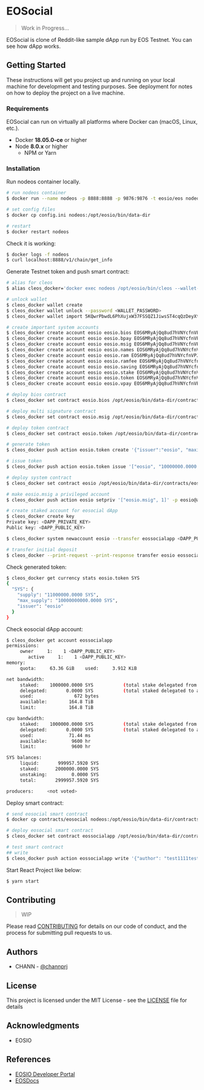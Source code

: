 # EOSocial
> Work in Progress...

EOSocial is clone of Reddit-like sample dApp run by EOS Testnet. You can see how dApp works.

## Getting Started
These instructions will get you project up and running on your local machine for development and testing purposes. See deployment for notes on how to deploy the project on a live machine.

### Requirements
EOSocial can run on virtually all platforms where Docker can (macOS, Linux, etc.).

- Docker **18.05.0-ce** or higher
- Node **8.0.x** or higher
  - NPM or Yarn

### Installation
Run nodeos container locally.

```bash
# run nodeos container
$ docker run --name nodeos -p 8888:8888 -p 9876:9876 -t eosio/eos nodeosd.sh -e --http-alias=nodeos:8888 --http-alias=127.0.0.1:8888 --http-alias=localhost:8888

# set config files
$ docker cp config.ini nodeos:/opt/eosio/bin/data-dir

# restart
$ docker restart nodeos
```

Check it is working:

```bash
$ docker logs -f nodeos
$ curl localhost:8888/v1/chain/get_info
```

Generate Testnet token and push smart contract:

```bash
# alias for cleos
$ alias cleos_docker='docker exec nodeos /opt/eosio/bin/cleos --wallet-url http://localhost:8888'

# unlock wallet
$ cleos_docker wallet create
$ cleos_docker wallet unlock --password <WALLET_PASSWORD>
$ cleos_docker wallet import 5KQwrPbwdL6PhXujxW37FSSQZ1JiwsST4cqQzDeyXtP79zkvFD3

# create important system accounts
$ cleos_docker create account eosio eosio.bios EOS6MRyAjQq8ud7hVNYcfnVPJqcVpscN5So8BhtHuGYqET5GDW5CV
$ cleos_docker create account eosio eosio.bpay EOS6MRyAjQq8ud7hVNYcfnVPJqcVpscN5So8BhtHuGYqET5GDW5CV
$ cleos_docker create account eosio eosio.msig EOS6MRyAjQq8ud7hVNYcfnVPJqcVpscN5So8BhtHuGYqET5GDW5CV
$ cleos_docker create account eosio eosio.names EOS6MRyAjQq8ud7hVNYcfnVPJqcVpscN5So8BhtHuGYqET5GDW5CV
$ cleos_docker create account eosio eosio.ram EOS6MRyAjQq8ud7hVNYcfnVPJqcVpscN5So8BhtHuGYqET5GDW5CV
$ cleos_docker create account eosio eosio.ramfee EOS6MRyAjQq8ud7hVNYcfnVPJqcVpscN5So8BhtHuGYqET5GDW5CV
$ cleos_docker create account eosio eosio.saving EOS6MRyAjQq8ud7hVNYcfnVPJqcVpscN5So8BhtHuGYqET5GDW5CV
$ cleos_docker create account eosio eosio.stake EOS6MRyAjQq8ud7hVNYcfnVPJqcVpscN5So8BhtHuGYqET5GDW5CV
$ cleos_docker create account eosio eosio.token EOS6MRyAjQq8ud7hVNYcfnVPJqcVpscN5So8BhtHuGYqET5GDW5CV
$ cleos_docker create account eosio eosio.vpay EOS6MRyAjQq8ud7hVNYcfnVPJqcVpscN5So8BhtHuGYqET5GDW5CV

# deploy bios contract
$ cleos_docker set contract eosio.bios /opt/eosio/bin/data-dir/contracts/eosio.bios -p eosio.bios

# deploy multi signature contract
$ cleos_docker set contract eosio.msig /opt/eosio/bin/data-dir/contracts/eosio.msig -p eosio.msig

# deploy token contract
$ cleos_docker set contract eosio.token /opt/eosio/bin/data-dir/contracts/eosio.token -p eosio.token

# generate token
$ cleos_docker push action eosio.token create '{"issuer":"eosio", "maximum_supply":"10000000000.0000 SYS", "can_freeze":0, "can_recall":0, "can_whitelist":0}' -p eosio.token

# issue token
$ cleos_docker push action eosio.token issue '["eosio", "10000000.0000 SYS", "first issue"]' -p eosio

# deploy system contract
$ cleos_docker set contract eosio /opt/eosio/bin/data-dir/contracts/eosio.system

# make eosio.msig a privileged account
$ cleos_docker push action eosio setpriv '["eosio.msig", 1]' -p eosio@active

# create staked account for eosocial dApp
$ cleos_docker create key
Private key: <DAPP_PRIVATE_KEY>
Public key: <DAPP_PUBLIC_KEY>

$ cleos_docker system newaccount eosio --transfer eossocialapp <DAPP_PUBLIC_KEY> --stake-net "1000000 SYS" --stake-cpu "1000000 SYS" --buy-ram "100000 SYS"

# transfer initial deposit
$ cleos_docker --print-request --print-response transfer eosio eossocialapp "1000000 SYS" "initial deposit"
```

Check generated token:

```bash
$ cleos_docker get currency stats eosio.token SYS
{
  "SYS": {
    "supply": "11000000.0000 SYS",
    "max_supply": "10000000000.0000 SYS",
    "issuer": "eosio"
  }
}
```

Check eosocial dApp account:

```bash
$ cleos_docker get account eossocialapp
permissions:
     owner     1:    1 <DAPP_PUBLIC_KEY>
        active     1:    1 <DAPP_PUBLIC_KEY>
memory:
     quota:     63.36 GiB    used:     3.912 KiB

net bandwidth:
     staked:    1000000.0000 SYS           (total stake delegated from account to self)
     delegated:       0.0000 SYS           (total staked delegated to account from others)
     used:               672 bytes
     available:        164.8 TiB
     limit:            164.8 TiB

cpu bandwidth:
     staked:    1000000.0000 SYS           (total stake delegated from account to self)
     delegated:       0.0000 SYS           (total staked delegated to account from others)
     used:             71.44 ms
     available:         9600 hr
     limit:             9600 hr

SYS balances:
     liquid:       999957.5920 SYS
     staked:      2000000.0000 SYS
     unstaking:         0.0000 SYS
     total:       2999957.5920 SYS

producers:     <not voted>
```

Deploy smart contract:

```bash
# send eosocial smart contract
$ docker cp contracts/eosocial nodeos:/opt/eosio/bin/data-dir/contracts/

# deploy eosocial smart contract
$ cleos_docker set contract eossocialapp /opt/eosio/bin/data-dir/contracts/eosocial

# test smart contract
## write
$ cleos_docker push action eossocialapp write '{"author": "test1111test", "content": "first post"}'
```

Start React Project like below:

```bash
$ yarn start
```

## Contributing
> WIP

Please read [CONTRIBUTING](#WIP) for details on our code of conduct, and the process for submitting pull requests to us.

## Authors
- CHANN - [@channprj](https://github.com/channprj)

## License
This project is licensed under the MIT License - see the [LICENSE](LICENSE.md) file for details

## Acknowledgments
- EOSIO

## References
- [EOSIO Developer Portal](https://developers.eos.io/)
- [EOSDocs](https://www.eosdocs.io/)
